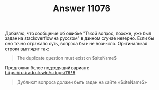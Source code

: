 ﻿---
title: "Answer 11076"
se.owner.user_id: 240512
se.owner.display_name: "MSDN.WhiteKnight"
se.owner.link: "https://ru.meta.stackoverflow.com/users/240512/msdn-whiteknight"
se.answer_id: 11076
se.question_id: 11070
se.post_type: answer
se.is_accepted: False
---
<p>Добавлю, что сообщение об ошибке &quot;Такой вопрос, похоже, уже был задан на stackoverflow на русском&quot; в данном случае неверно. Если бы оно точно отражало суть, вопроса бы и не возникло. Оригинальная строка выглядит так:</p>
<blockquote>
<p>The duplicate question must exist on $siteName$</p>
</blockquote>
<p>Предложил более подходящий вариант: <a href="https://ru.traducir.win/strings/7928" rel="nofollow noreferrer">https://ru.traducir.win/strings/7928</a></p>
<blockquote>
<p>Дубликат вопроса должен быть задан на сайте «$siteName$»</p>
</blockquote>
